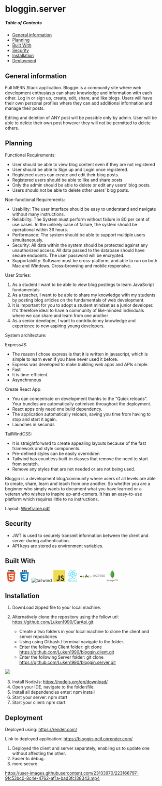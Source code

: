 # bloggin.server


##### Table of Contents  
- [General information](#general-information)
- [Planning](#planning)
- [Built With](#built-with)
- [Security](#security)
- [Installation](#installation)
- [Deployment](#deployment)

## General information

Full MERN Stack application. Bloggin is a community site where web development enthusiasts can share knowledge and information with each other.
Log in or sign up, create, edit, share, and like blogs. Users will have their own personal profiles where they can add additional information and manage their posts. 

Editing and deletion of ANY post will be possible only by admin. User will be able to delete their own post however they will not be permitted to delete others.

## Planning

Functional Requirements:

* User should be able to view blog content even if they are not registered
* User should be able to Sign up and Login once registered.
* Registered users can create and edit their blog posts.
* Registered users should be able to like and share posts
* Only the admin should be able to delete or edit any users' blog posts.
* Users should not be able to delete other users' blog posts.

Non-functional Requirements:

* Usability: The user interface should be easy to understand and navigate without many instructions. 
* Reliability: The System must perform without failure in 80 per cent of use cases. In the unlikely case of failure, the system should be operational within 36 hours. 
* Performance: The system should be able to support multiple users simultaneously.
* Security: All data within the system should be protected against any unauthorized access. All data passed to the database should have secure endpoints. The user password will be encrypted. 
* Supportability:  Software must be cross-platform, and able to run on both Mac and Windows. Cross-browsing and mobile responsive. 

User Stories:

1. As a student I want to be able to view blog postings to learn JavaScript fundamentals
2. As a teacher, I want to be able to share my knowledge with my students by posting blog articles on the fundamentals of web development. 
3. It is important for you to adopt a student mindset as a junior developer. It's therefore ideal to have a community of like-minded individuals where we can share and learn from one another
4. As a senior developer, I want to contribute my knowledge and experience to new aspiring young developers.

System architecture:

ExpressJS:

* The reason I chose express is that it is written in javascript, which is simple to learn even if you have never used it before.
* Express was developed to make building web apps and APIs simple.
* Fast
* It is time-efficient.
* Asynchronous 


Create React App:

* You can concentrate on development thanks to the "Quick reloads". Your bundles are automatically optimised throughout the deployment.
* React apps only need one build dependency.
* The application automatically reloads, saving you time from having to stop and start it again.
* Launches in seconds

TailWindCSS:

* It is straightforward to create appealing layouts because of the fast framework and style components.
* Pre-defined styles can be easily overridden 
* Tailwind has countless built-in classes that remove the need to start from scratch.
* Remove any styles that are not needed or are not being used.

Bloggin is a development blog/community where users of all levels are able to create, share, learn and teach from one another. So whether you are a beginner who simply wants to document what you have learned or a veteran who wishes to inspire up-and-comers. It has an easy-to-use platform which requires little to no instructions. 


Layout: [Wireframe.pdf](https://github.com/Luken1990/bloggin.client/files/10901937/Wireframe.pdf)


## Security
* JWT is used to securely transmit information between the client and server during authentication. 
* API keys are stored as environment variables.


## Built With
<p align="left">
<img src="https://raw.githubusercontent.com/devicons/devicon/master/icons/html5/html5-original-wordmark.svg" alt="html5" width="40" height="40"/>
<img src="https://raw.githubusercontent.com/devicons/devicon/master/icons/css3/css3-original-wordmark.svg" alt="css3" width="40" height="40"/> 
<img src="https://www.vectorlogo.zone/logos/tailwindcss/tailwindcss-icon.svg" alt="tailwind" width="40" height="40"/>
<img src="https://raw.githubusercontent.com/devicons/devicon/master/icons/javascript/javascript-original.svg" alt="javascript" width="40" height="40"/>
<img src="https://raw.githubusercontent.com/devicons/devicon/master/icons/react/react-original-wordmark.svg" alt="react" width="40" height="40"/>
<img src="https://raw.githubusercontent.com/devicons/devicon/master/icons/nodejs/nodejs-original-wordmark.svg" alt="nodejs" width="40" height="40"/> 
<img src="https://raw.githubusercontent.com/devicons/devicon/master/icons/express/express-original-wordmark.svg" alt="express" width="40" height="40"/>
<img src="https://raw.githubusercontent.com/devicons/devicon/master/icons/mongodb/mongodb-original-wordmark.svg" alt="mongodb" width="40" height="40"/>
</p>


## Installation

1. DownLoad zipped file to your local machine.
2. Alternatively clone the repository using the follow url: https://github.com/Luken1990/CarApi.git

   - Create a two folders in your local machine to clone the client and server repositories
   - Using using Gitbash / terminal navigate to the folder.
   - Enter the following Client folder: git clone https://github.com/Luken1990/bloggin.client.git
   - Enter the following Server folder: git clone https://github.com/Luken1990/bloggin.server.git

<img src="https://user-images.githubusercontent.com/23103970/223166424-89204247-9d01-4883-9ae3-bd41bbf81900.png" width="350">

3. Install NodeJs: https://nodejs.org/en/download/
4. Open your IDE, navigate to the folder/file.
5. Install all dependencies enter: npm install
6. Start your server: npm start
7. Start your client: npm start

## Deployment

Deployed using: https://render.com/

Link to deployed application: https://bloggin-ncif.onrender.com/

1. Deployed the client and server separately, enabling us to update one without affecting the other.
2. Easier to debug.
3. more secure.

https://user-images.githubusercontent.com/23103970/223166797-9fc53bc0-8c4e-4762-af1a-bad3fc138343.mp4


